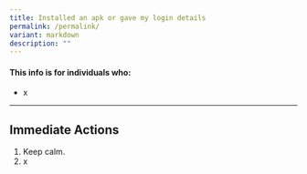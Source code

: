 ```yaml
---
title: Installed an apk or gave my login details
permalink: /permalink/
variant: markdown
description: ""
---
```

#### This info is for individuals who:  
* x

<hr>

## Immediate Actions  
1. Keep calm. 
2. x